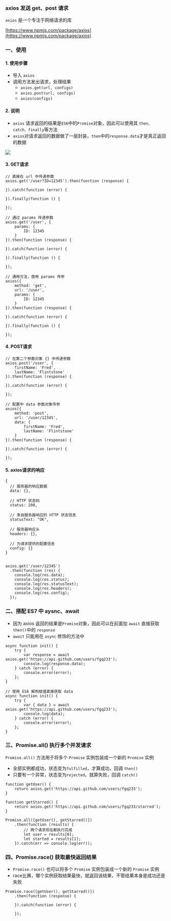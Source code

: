 ### axios 发送 get、post 请求
`axios` 是一个专注于网络请求的库

[https://www.npmjs.com/package/axios](https://www.npmjs.com/package/axios)

### 一、使用
#### 1. 使用步骤
* 导入 `axios`
* 调用方法发出请求，处理结果
  * `axios.get(url, configs)`
  * `axios.post(url, configs)`
  * `axios(configs)`
  
#### 2. 说明
* `axios` 请求返回的结果是`ES6`中的`Promise`对象，因此可以使用其 `then、catch、finally`等方法
* `axios`对请求返回的数据做了一层封装，`then`中的`response.data`才是真正返回的数据

![](https://fgq233.github.io/imgs/vue/axios.png)

#### 3. GET请求
```
// 直接在 url 中传递参数
axios.get('/user?ID=12345').then(function (response) {

}).catch(function (error) {

}).finally(function () {

});

// 通过 params 传递参数
axios.get('/user', {
    params: {
        ID: 12345
    }
}).then(function (response) {

}).catch(function (error) {

}).finally(function () {

});

// 通用方法，使用 params 传参
axios({
    method: 'get',
    url: '/user',
    params: {
        ID: 12345
    }
}).then(function (response) {
    
}).catch(function (error) {

}).finally(function () {

});
```



#### 4. POST请求
```
// 在第二个参数对象 {} 中传递参数
axios.post('/user', {
    firstName: 'Fred',
    lastName: 'Flintstone'
}).then(function (response) {
    
}).catch(function (error) {
   
});

// 配置中 data 参数对象传参
axios({
    method: 'post',
    url: '/user/12345',
    data: {
        firstName: 'Fred',
        lastName: 'Flintstone'
    }
}).then(function (response) {

}).catch(function (error) {

});
```


#### 5. axios请求的响应
```
{
  // 服务器的响应数据
  data: {},

  // HTTP 状态码
  status: 200,

  // 来自服务器响应的 HTTP 状态信息
  statusText: "OK",

  // 服务器响应头
  headers: {},

  // 为请求提供的配置信息
  config: {}
}


axios.get('/user/12345')
  .then(function (res) {
    console.log(res.data);
    console.log(res.status);
    console.log(res.statusText);
    console.log(res.headers);
    console.log(res.config);
  });
```



### 二、搭配 ES7 中 aysnc、await
* 因为 axios 返回的结果是`Promise`对象，因此可以在前面加 `await` 直接获取`then()`中的 `response`
* `await` 只能用在 `async` 修饰的方法中
 
```
async function init() {
    try {
        var response = await axios.get('https://api.github.com/users/fgq233');
        console.log(response.data);
    } catch (error) {
        console.error(error);
    };
}

// 使用 ES6 解构赋值直接获取 data
async function init() {
    try {
        var { data } = await axios.get('https://api.github.com/users/fgq233');
        console.log(data);
    } catch (error) {
        console.error(error);
    };
}
```




### 三、Promise.all() 执行多个并发请求 
`Promise.all()` 方法用于将多个 `Promise` 实例包装成一个新的 `Promise` 实例
* 全部实例都成功，状态变为`fulfilled`，才算成功，回调 `then()`
* 只要有一个异常，状态变为`rejected`，就算失败，回调 `catch()`

```
function getUser() {
    return axios.get('https://api.github.com/users/fgq233');
}

function getStarred() {
    return axios.get('https://api.github.com/users/fgq233/starred');
}

Promise.all([getUser(), getStarred()])
    .then(function (results) {
        // 两个请求现在都执行完成
        let user = results[0];
        let started = results[1];
    }).catch(err => console.log(err));
```


### 四、Promise.race() 获取最快返回结果
* `Promise.race()` 也可以将多个 `Promise` 实例包装成一个新的 `Promise` 实例
* race比赛，哪个实例获取结果最快，就返回该结果，不管结果本身是成功还是失败

```
Promise.race([getUser(), getStarred()])
    .then(function (response) {

    }).catch(function (error) {

    });
```